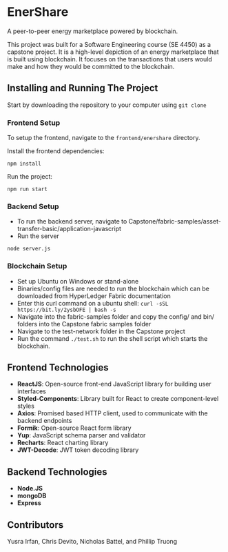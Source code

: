 # EnerShare
A peer-to-peer energy marketplace powered by blockchain.

This project was built for a Software Engineering course (SE 4450) as a capstone project. It is a high-level depiction of an energy marketplace that is built using blockchain. It focuses on the transactions that users would make and how they would be committed to the blockchain. 

## Installing and Running The Project

Start by downloading the repository to your computer using `git clone`

### Frontend Setup

To setup the frontend, navigate to the `frontend/enershare` directory.

Install the frontend dependencies:

```
npm install
```

Run the project:

```
npm run start
```

### Backend Setup
<!-- I would suggest 2 types of backend setup, the one using mock js, and one without -->

- To run the backend server, navigate to Capstone/fabric-samples/asset-transfer-basic/application-javascript 
- Run the server 
```
node server.js
```

### Blockchain Setup 
- Set up Ubuntu on Windows or stand-alone
- Binaries/config files are needed to run the blockchain which can be downloaded from HyperLedger Fabric documentation
- Enter this curl command on a ubuntu shell: `curl -sSL https://bit.ly/2ysbOFE | bash -s`
- Navigate into the fabric-samples folder and copy the config/ and bin/ folders into the Capstone fabric samples folder
- Navigate to the test-network folder in the Capstone project
- Run the command `./test.sh` to run the shell script which starts the blockchain.

## Frontend Technologies

- **ReactJS**: Open-source front-end JavaScript library for building user interfaces
- **Styled-Components**: Library built for React to create component-level styles
- **Axios**: Promised based HTTP client, used to communicate with the backend endpoints
- **Formik**: Open-source React form library 
- **Yup**: JavaScript schema parser and validator
- **Recharts**: React charting library
- **JWT-Decode**: JWT token decoding library

## Backend Technologies
- **Node.JS**
- **mongoDB**
- **Express**

## Contributors
Yusra Irfan, Chris Devito, Nicholas Battel, and Phillip Truong
